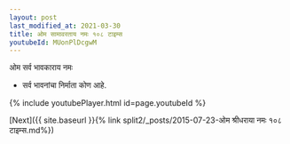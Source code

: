 ```yaml
---
layout: post
last_modified_at: 2021-03-30
title: ओम सामावरताय नमः १०८ टाइम्स
youtubeId: MUonPlDcgwM
---
```

 
 
 ओम सर्व भावकाराय नमः  
 
 -  सर्व भावनांचा निर्माता कोण आहे. 
 
  
 
  
 
 
 
 
 
 


{% include youtubePlayer.html id=page.youtubeId %}
 
[Next]({{ site.baseurl }}{% link  split2/_posts/2015-07-23-ओम श्रीधराया नमः १०८ टाइम्स.md%})
 
